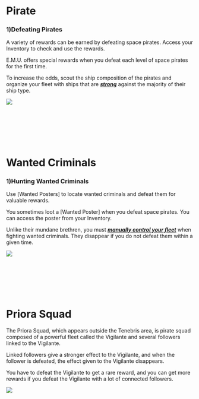 # Pirate

### 1)Defeating Pirates

 A variety of rewards can be earned by defeating space pirates. Access your Inventory to check and use the rewards.

E.M.U. offers special rewards when you defeat each level of space pirates for the first time.

To increase the odds, scout the ship composition of the pirates and organize your fleet with ships that are [***<u>strong</u>***](eng/201normalship#Strengths-and-Weaknesses-of-Ship) against the majority of their ship type.

![](http://d3bbxo4nelobc3.cloudfront.net/html/img/help/502_001pirate_fix.jpg)

<br>

<br>

<br>

<br>

<br>

# Wanted Criminals

### 1)Hunting Wanted Criminals

 Use [Wanted Posters] to locate wanted criminals and defeat them for valuable rewards.

You sometimes loot a [Wanted Poster] when you defeat space pirates. You can access the poster from your Inventory.

Unlike their mundane brethren, you must [***<u>manually control your fleet</u>***](eng/503fleetbattle#Fleet-Battle) when fighting wanted criminals. They disappear if you do not defeat them within a given time.

![](http://d3bbxo4nelobc3.cloudfront.net/html/img/help/502_002bounty.jpg)



<br>

<br>

<br>

<br>

<br>



# Priora Squad

The Priora Squad, which appears outside the Tenebris area, is pirate squad composed of a powerful fleet called the Vigilante and several followers linked to the Vigilante.

Linked followers give a stronger effect to the Vigilante, and when the follower is defeated, the effect given to the Vigilante disappears.

You have to defeat the Vigilante to get a rare reward, and you can get more rewards if you defeat the Vigilante with a lot of connected followers.

![](https://d3bbxo4nelobc3.cloudfront.net/html/img/help/502_005.jpg)
